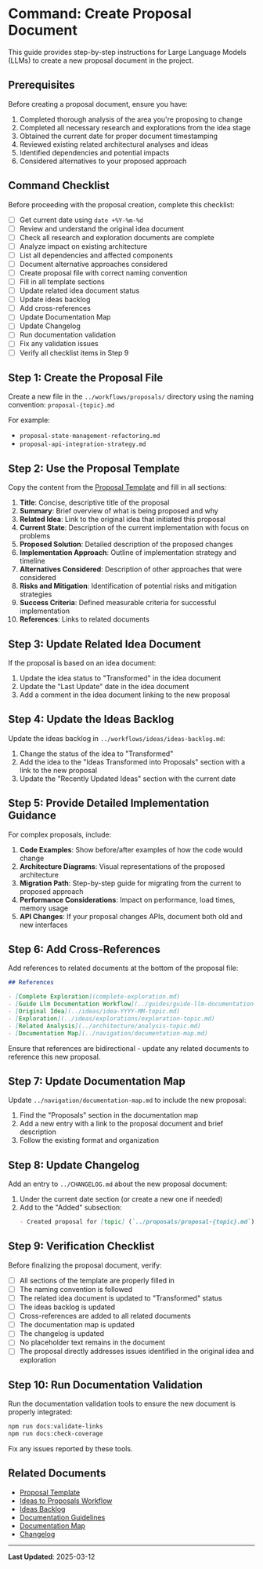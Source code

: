 # Command: Create Proposal Document

This guide provides step-by-step instructions for Large Language Models (LLMs) to create a new proposal document in the project.

## Prerequisites

Before creating a proposal document, ensure you have:

1. Completed thorough analysis of the area you're proposing to change
2. Completed all necessary research and explorations from the idea stage
3. Obtained the current date for proper document timestamping
4. Reviewed existing related architectural analyses and ideas
5. Identified dependencies and potential impacts
6. Considered alternatives to your proposed approach

## Command Checklist

Before proceeding with the proposal creation, complete this checklist:

- [ ] Get current date using `date +%Y-%m-%d`
- [ ] Review and understand the original idea document
- [ ] Check all research and exploration documents are complete
- [ ] Analyze impact on existing architecture
- [ ] List all dependencies and affected components
- [ ] Document alternative approaches considered
- [ ] Create proposal file with correct naming convention
- [ ] Fill in all template sections
- [ ] Update related idea document status
- [ ] Update ideas backlog
- [ ] Add cross-references
- [ ] Update Documentation Map
- [ ] Update Changelog
- [ ] Run documentation validation
- [ ] Fix any validation issues
- [ ] Verify all checklist items in Step 9

## Step 1: Create the Proposal File

Create a new file in the `../workflows/proposals/` directory using the naming convention:
`proposal-{topic}.md`

For example:

- `proposal-state-management-refactoring.md`
- `proposal-api-integration-strategy.md`

## Step 2: Use the Proposal Template

Copy the content from the [Proposal Template](../templates/proposal-template.md) and fill in all sections:

1. **Title**: Concise, descriptive title of the proposal
2. **Summary**: Brief overview of what is being proposed and why
3. **Related Idea**: Link to the original idea that initiated this proposal
4. **Current State**: Description of the current implementation with focus on problems
5. **Proposed Solution**: Detailed description of the proposed changes
6. **Implementation Approach**: Outline of implementation strategy and timeline
7. **Alternatives Considered**: Description of other approaches that were considered
8. **Risks and Mitigation**: Identification of potential risks and mitigation strategies
9. **Success Criteria**: Defined measurable criteria for successful implementation
10. **References**: Links to related documents

## Step 3: Update Related Idea Document

If the proposal is based on an idea document:

1. Update the idea status to "Transformed" in the idea document
2. Update the "Last Update" date in the idea document
3. Add a comment in the idea document linking to the new proposal

## Step 4: Update the Ideas Backlog

Update the ideas backlog in `../workflows/ideas/ideas-backlog.md`:

1. Change the status of the idea to "Transformed"
2. Add the idea to the "Ideas Transformed into Proposals" section with a link to the new proposal
3. Update the "Recently Updated Ideas" section with the current date

## Step 5: Provide Detailed Implementation Guidance

For complex proposals, include:

1. **Code Examples**: Show before/after examples of how the code would change
2. **Architecture Diagrams**: Visual representations of the proposed architecture
3. **Migration Path**: Step-by-step guide for migrating from the current to proposed approach
4. **Performance Considerations**: Impact on performance, load times, memory usage
5. **API Changes**: If your proposal changes APIs, document both old and new interfaces

## Step 6: Add Cross-References

Add references to related documents at the bottom of the proposal file:

```markdown
## References

- [Complete Exploration](complete-exploration.md)
- [Guide Llm Documentation Workflow](../guides/guide-llm-documentation-workflow.md)
- [Original Idea](../ideas/idea-YYYY-MM-topic.md)
- [Exploration](../ideas/explorations/exploration-topic.md)
- [Related Analysis](../architecture/analysis-topic.md)
- [Documentation Map](../navigation/documentation-map.md)
```

Ensure that references are bidirectional - update any related documents to reference this new proposal.

## Step 7: Update Documentation Map

Update `../navigation/documentation-map.md` to include the new proposal:

1. Find the "Proposals" section in the documentation map
2. Add a new entry with a link to the proposal document and brief description
3. Follow the existing format and organization

## Step 8: Update Changelog

Add an entry to `../CHANGELOG.md` about the new proposal document:

1. Under the current date section (or create a new one if needed)
2. Add to the "Added" subsection:
   ```markdown
   - Created proposal for [topic] (`../proposals/proposal-{topic}.md`)
   ```

## Step 9: Verification Checklist

Before finalizing the proposal document, verify:

- [ ] All sections of the template are properly filled in
- [ ] The naming convention is followed
- [ ] The related idea document is updated to "Transformed" status
- [ ] The ideas backlog is updated
- [ ] Cross-references are added to all related documents
- [ ] The documentation map is updated
- [ ] The changelog is updated
- [ ] No placeholder text remains in the document
- [ ] The proposal directly addresses issues identified in the original idea and exploration

## Step 10: Run Documentation Validation

Run the documentation validation tools to ensure the new document is properly integrated:

```bash
npm run docs:validate-links
npm run docs:check-coverage
```

Fix any issues reported by these tools.

## Related Documents

- [Proposal Template](../templates/proposal-template.md)
- [Ideas to Proposals Workflow](../methodology/ideas-to-proposals-workflow.md)
- [Ideas Backlog](../ideas/ideas-backlog.md)
- [Documentation Guidelines](../methodology/documentation-guidelines.md)
- [Documentation Map](../navigation/documentation-map.md)
- [Changelog](../CHANGELOG.md)

---

**Last Updated**: 2025-03-12
